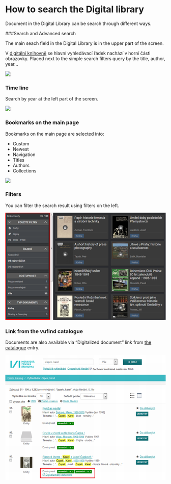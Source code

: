 # How to search the Digital library
Document in the Digital Library can be search through different ways.

###Search and Advanced search

The main seach field in the Digital Library is in the upper part of the screen.

V <a href="http://kramerius.mzk.cz/" target="_blank">digitální knihovně</a> se hlavní vyhledávací řádek nachází v horní části obrazovky.
Placed next to the simple search filters query by the title, author, year...

![](/images/help/jakHledat/jednoducheHledani.png)

### Time line
Search by year at the left part of the screen.

![](/images/help/jakHledat/casovaOsa.png)

### Bookmarks on the main page
Bookmarks on the main page are selected into:

* Custom
* Newest
* Navigation
* Titles
* Authors
* Collections

![](/images/help/jakHledat/zalozky.png)

### Filters
You can filter the search result using filters on the left.

![](/images/help/jakHledat/filtry.png)

### Link from the vufind catalogue
Documents are also available via “Digitalized document” link from <a href="https://vufind.mzk.cz/" target="_blank">the catalogue</a> entry.

![](/images/help/jakHledat/katalog.png)

